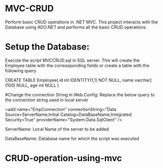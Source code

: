 # MVC-CRUD
Perform basic CRUD operations in .NET MVC. This project interacts with the Database using ADO.NET and performs all the basic CRUD operations. 


# Setup the Database:

Execute the script MVCCRUD.sql in SQL server. 
This will create the Employee table with the corressponding fields or create a table with the following query

CREATE TABLE Employee(
	id int IDENTITY(1,1) NOT NULL,
	name varchar](100) NULL,
	age int NULL
)

#Change the connection String in Web.Config:
Replace the below query to the connection string used in local server

\<add name="EmpConnection" connectionString="Data Source=ServerName;Initial Catalog=DataBaseName;Integrated Security=True"
     providerName="System.Data.SqlClient" />
     
ServerName: Local Name of the server to be added

DataBaseName: Database name for which the script was executed

# CRUD-operation-using-mvc
